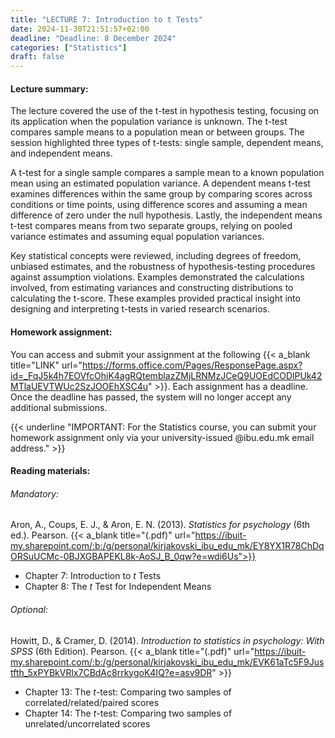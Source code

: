 ```yaml
---
title: "LECTURE 7: Introduction to t Tests"
date: 2024-11-30T21:51:57+02:00
deadline: "Deadline: 8 December 2024"
categories: ["Statistics"]
draft: false
---
```


#### Lecture summary:

The lecture covered the use of the t-test in hypothesis testing, focusing on its application when the population variance is unknown. The t-test compares sample means to a population mean or between groups. The session highlighted three types of t-tests: single sample, dependent means, and independent means. 

A t-test for a single sample compares a sample mean to a known population mean using an estimated population variance. A dependent means t-test examines differences within the same group by comparing scores across conditions or time points, using difference scores and assuming a mean difference of zero under the null hypothesis. Lastly, the independent means t-test compares means from two separate groups, relying on pooled variance estimates and assuming equal population variances.

Key statistical concepts were reviewed, including degrees of freedom, unbiased estimates, and the robustness of hypothesis-testing procedures against assumption violations. Examples demonstrated the calculations involved, from estimating variances and constructing distributions to calculating the t-score. These examples provided practical insight into designing and interpreting t-tests in varied research scenarios.

#### Homework assignment:

You can access and submit your assignment at the following {{< a_blank title="LINK" url="https://forms.office.com/Pages/ResponsePage.aspx?id=_FqJ5k4h7EOVfcOhjK4agRQtemblazZMjLRNMzJCeQ9UOEdCODlPUk42MTlaUEVTWUc2SzJOOEhXSC4u" >}}. Each assignment has a deadline. Once the deadline has passed, the system will no longer accept any additional submissions.

{{< underline "IMPORTANT: For the Statistics course, you can submit your homework assignment only via your university-issued @ibu.edu.mk email address." >}}

#### Reading materials:

###### Mandatory: 

Aron, A., Coups, E. J., & Aron, E. N. (2013). *Statistics for psychology* (6th ed.). Pearson. {{< a_blank title="(.pdf)" url="https://ibuit-my.sharepoint.com/:b:/g/personal/kirjakovski_ibu_edu_mk/EY8YX1R78ChDqORSuUCMc-0BJXGBAPEKL8k-AoSJ_B_0qw?e=wdi6Us">}}

* Chapter 7: Introduction to *t* Tests
* Chapter 8: The *t* Test for Independent Means

###### Optional:

Howitt, D., & Cramer, D. (2014). *Introduction to statistics in psychology: With SPSS* (6th Edition). Pearson. {{< a_blank title="(.pdf)" url="https://ibuit-my.sharepoint.com/:b:/g/personal/kirjakovski_ibu_edu_mk/EVK61aTc5F9Justfth_5xPYBkVRlx7CBdAc8rrkygoK4IQ?e=asv9DR" >}}

* Chapter 13: The *t*-test: Comparing two samples of correlated/related/paired scores
* Chapter 14: The *t*-test: Comparing two samples of unrelated/uncorrelated scores

